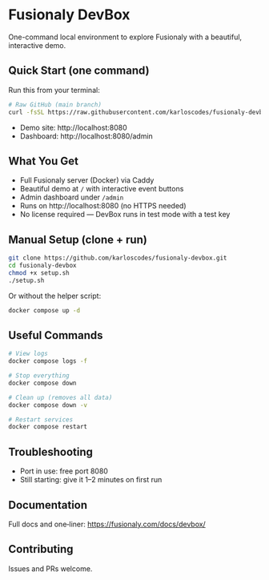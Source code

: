 # Fusionaly DevBox

One-command local environment to explore Fusionaly with a beautiful, interactive demo.

## Quick Start (one command)

Run this from your terminal:

```bash
# Raw GitHub (main branch)
curl -fsSL https://raw.githubusercontent.com/karloscodes/fusionaly-devbox/refs/heads/main/setup.sh | bash
```

- Demo site: http://localhost:8080
- Dashboard: http://localhost:8080/admin

## What You Get

- Full Fusionaly server (Docker) via Caddy
- Beautiful demo at `/` with interactive event buttons
- Admin dashboard under `/admin`
- Runs on http://localhost:8080 (no HTTPS needed)
- No license required — DevBox runs in test mode with a test key

## Manual Setup (clone + run)

```bash
git clone https://github.com/karloscodes/fusionaly-devbox.git
cd fusionaly-devbox
chmod +x setup.sh
./setup.sh
```

Or without the helper script:

```bash
docker compose up -d
```

## Useful Commands

```bash
# View logs
docker compose logs -f

# Stop everything
docker compose down

# Clean up (removes all data)
docker compose down -v

# Restart services
docker compose restart
```

## Troubleshooting

- Port in use: free port 8080
- Still starting: give it 1–2 minutes on first run

## Documentation

Full docs and one‑liner: https://fusionaly.com/docs/devbox/

## Contributing

Issues and PRs welcome.
